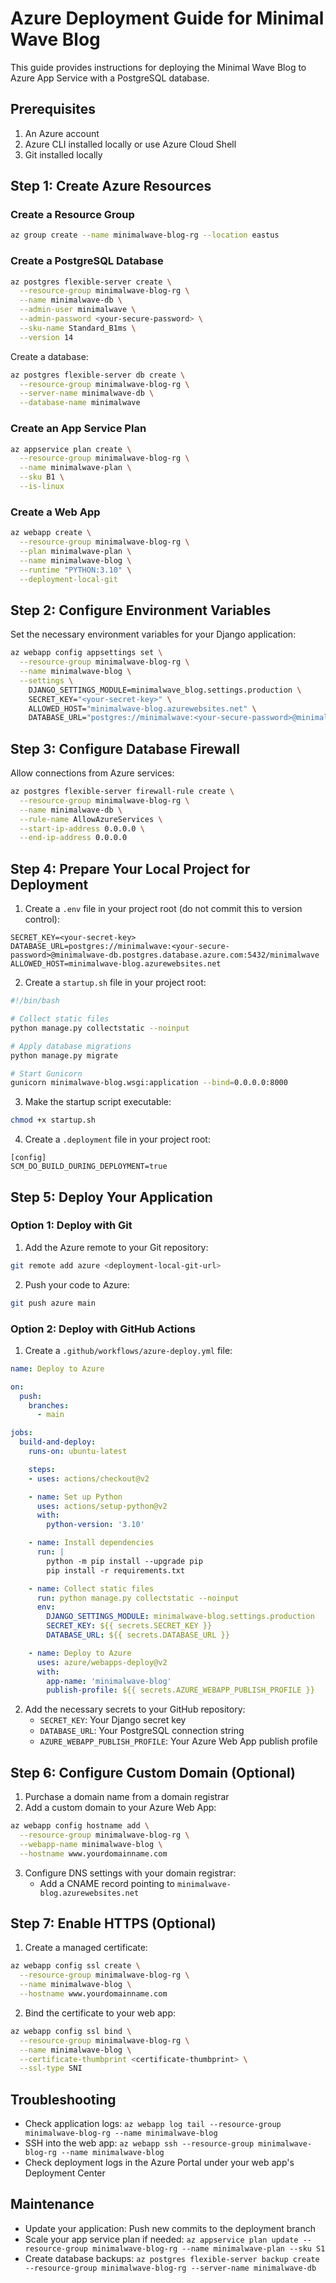 # Azure Deployment Guide for Minimal Wave Blog

This guide provides instructions for deploying the Minimal Wave Blog to Azure App Service with a PostgreSQL database.

## Prerequisites

1. An Azure account
2. Azure CLI installed locally or use Azure Cloud Shell
3. Git installed locally

## Step 1: Create Azure Resources

### Create a Resource Group

```bash
az group create --name minimalwave-blog-rg --location eastus
```

### Create a PostgreSQL Database

```bash
az postgres flexible-server create \
  --resource-group minimalwave-blog-rg \
  --name minimalwave-db \
  --admin-user minimalwave \
  --admin-password <your-secure-password> \
  --sku-name Standard_B1ms \
  --version 14
```

Create a database:

```bash
az postgres flexible-server db create \
  --resource-group minimalwave-blog-rg \
  --server-name minimalwave-db \
  --database-name minimalwave
```

### Create an App Service Plan

```bash
az appservice plan create \
  --resource-group minimalwave-blog-rg \
  --name minimalwave-plan \
  --sku B1 \
  --is-linux
```

### Create a Web App

```bash
az webapp create \
  --resource-group minimalwave-blog-rg \
  --plan minimalwave-plan \
  --name minimalwave-blog \
  --runtime "PYTHON:3.10" \
  --deployment-local-git
```

## Step 2: Configure Environment Variables

Set the necessary environment variables for your Django application:

```bash
az webapp config appsettings set \
  --resource-group minimalwave-blog-rg \
  --name minimalwave-blog \
  --settings \
    DJANGO_SETTINGS_MODULE=minimalwave_blog.settings.production \
    SECRET_KEY="<your-secret-key>" \
    ALLOWED_HOST="minimalwave-blog.azurewebsites.net" \
    DATABASE_URL="postgres://minimalwave:<your-secure-password>@minimalwave-db.postgres.database.azure.com:5432/minimalwave"
```

## Step 3: Configure Database Firewall

Allow connections from Azure services:

```bash
az postgres flexible-server firewall-rule create \
  --resource-group minimalwave-blog-rg \
  --name minimalwave-db \
  --rule-name AllowAzureServices \
  --start-ip-address 0.0.0.0 \
  --end-ip-address 0.0.0.0
```

## Step 4: Prepare Your Local Project for Deployment

1. Create a `.env` file in your project root (do not commit this to version control):

```
SECRET_KEY=<your-secret-key>
DATABASE_URL=postgres://minimalwave:<your-secure-password>@minimalwave-db.postgres.database.azure.com:5432/minimalwave
ALLOWED_HOST=minimalwave-blog.azurewebsites.net
```

2. Create a `startup.sh` file in your project root:

```bash
#!/bin/bash

# Collect static files
python manage.py collectstatic --noinput

# Apply database migrations
python manage.py migrate

# Start Gunicorn
gunicorn minimalwave-blog.wsgi:application --bind=0.0.0.0:8000
```

3. Make the startup script executable:

```bash
chmod +x startup.sh
```

4. Create a `.deployment` file in your project root:

```
[config]
SCM_DO_BUILD_DURING_DEPLOYMENT=true
```

## Step 5: Deploy Your Application

### Option 1: Deploy with Git

1. Add the Azure remote to your Git repository:

```bash
git remote add azure <deployment-local-git-url>
```

2. Push your code to Azure:

```bash
git push azure main
```

### Option 2: Deploy with GitHub Actions

1. Create a `.github/workflows/azure-deploy.yml` file:

```yaml
name: Deploy to Azure

on:
  push:
    branches:
      - main

jobs:
  build-and-deploy:
    runs-on: ubuntu-latest

    steps:
    - uses: actions/checkout@v2

    - name: Set up Python
      uses: actions/setup-python@v2
      with:
        python-version: '3.10'

    - name: Install dependencies
      run: |
        python -m pip install --upgrade pip
        pip install -r requirements.txt

    - name: Collect static files
      run: python manage.py collectstatic --noinput
      env:
        DJANGO_SETTINGS_MODULE: minimalwave-blog.settings.production
        SECRET_KEY: ${{ secrets.SECRET_KEY }}
        DATABASE_URL: ${{ secrets.DATABASE_URL }}

    - name: Deploy to Azure
      uses: azure/webapps-deploy@v2
      with:
        app-name: 'minimalwave-blog'
        publish-profile: ${{ secrets.AZURE_WEBAPP_PUBLISH_PROFILE }}
```

2. Add the necessary secrets to your GitHub repository:
   - `SECRET_KEY`: Your Django secret key
   - `DATABASE_URL`: Your PostgreSQL connection string
   - `AZURE_WEBAPP_PUBLISH_PROFILE`: Your Azure Web App publish profile

## Step 6: Configure Custom Domain (Optional)

1. Purchase a domain name from a domain registrar
2. Add a custom domain to your Azure Web App:

```bash
az webapp config hostname add \
  --resource-group minimalwave-blog-rg \
  --webapp-name minimalwave-blog \
  --hostname www.yourdomainname.com
```

3. Configure DNS settings with your domain registrar:
   - Add a CNAME record pointing to `minimalwave-blog.azurewebsites.net`

## Step 7: Enable HTTPS (Optional)

1. Create a managed certificate:

```bash
az webapp config ssl create \
  --resource-group minimalwave-blog-rg \
  --name minimalwave-blog \
  --hostname www.yourdomainname.com
```

2. Bind the certificate to your web app:

```bash
az webapp config ssl bind \
  --resource-group minimalwave-blog-rg \
  --name minimalwave-blog \
  --certificate-thumbprint <certificate-thumbprint> \
  --ssl-type SNI
```

## Troubleshooting

- Check application logs: `az webapp log tail --resource-group minimalwave-blog-rg --name minimalwave-blog`
- SSH into the web app: `az webapp ssh --resource-group minimalwave-blog-rg --name minimalwave-blog`
- Check deployment logs in the Azure Portal under your web app's Deployment Center

## Maintenance

- Update your application: Push new commits to the deployment branch
- Scale your app service plan if needed: `az appservice plan update --resource-group minimalwave-blog-rg --name minimalwave-plan --sku S1`
- Create database backups: `az postgres flexible-server backup create --resource-group minimalwave-blog-rg --server-name minimalwave-db`
